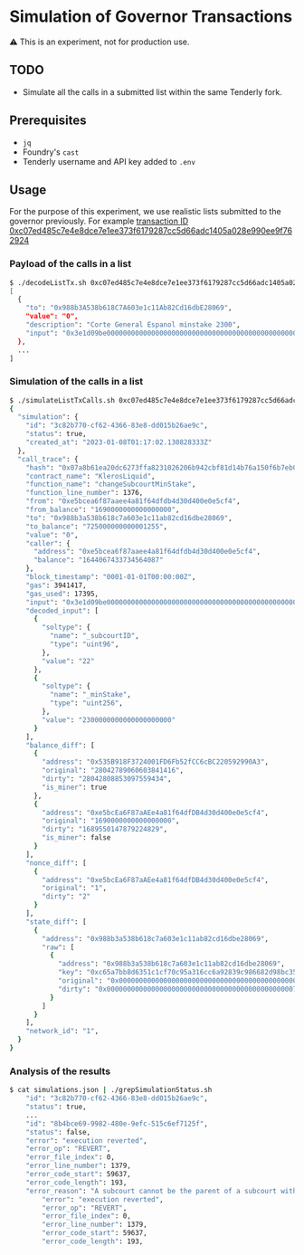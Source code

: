 # Simulation of Governor Transactions

:warning: This is an experiment, not for production use.

## TODO
- Simulate all the calls in a submitted list within the same Tenderly fork.

## Prerequisites
- `jq`
- Foundry's `cast`
- Tenderly username and API key added to `.env`

## Usage

For the purpose of this experiment, we use realistic lists submitted to the governor previously. For example [transaction ID 0xc07ed485c7e4e8dce7e1ee373f6179287cc5d66adc1405a028e990ee9f762924](https://etherscan.io/tx/0xc07ed485c7e4e8dce7e1ee373f6179287cc5d66adc1405a028e990ee9f762924)

### Payload of the calls in a list
```bash
$ ./decodeListTx.sh 0xc07ed485c7e4e8dce7e1ee373f6179287cc5d66adc1405a028e990ee9f762924
[
  {
    "to": "0x988b3A538b618C7A603e1c11Ab82Cd16dbE28069",
    "value": "0",
    "description": "Corte General Espanol minstake 2300",
    "input": "0x3e1d09be000000000000000000000000000000000000000000000000000000000000001600000000000000000000000000000000000000000000007caee97613e6700000"
  },
  ...
]
```

### Simulation of the calls in a list

```bash
$ ./simulateListTxCalls.sh 0xc07ed485c7e4e8dce7e1ee373f6179287cc5d66adc1405a028e990ee9f762924 | jq . | tee simulations.json 
{
  "simulation": {
    "id": "3c82b770-cf62-4366-83e8-dd015b26ae9c",
    "status": true,
    "created_at": "2023-01-08T01:17:02.130828333Z"
  },
  "call_trace": {
    "hash": "0x07a8b61ea20dc6273ffa8231026206b942cbf81d14b76a150f6b7eb0865aa6f7",
    "contract_name": "KlerosLiquid",
    "function_name": "changeSubcourtMinStake",
    "function_line_number": 1376,
    "from": "0xe5bcea6f87aaee4a81f64dfdb4d30d400e0e5cf4",
    "from_balance": "1690000000000000000",
    "to": "0x988b3a538b618c7a603e1c11ab82cd16dbe28069",
    "to_balance": "725000000000001255",
    "value": "0",
    "caller": {
      "address": "0xe5bcea6f87aaee4a81f64dfdb4d30d400e0e5cf4",
      "balance": "1644067433734564087"
    },
    "block_timestamp": "0001-01-01T00:00:00Z",
    "gas": 3941417,
    "gas_used": 17395,
    "input": "0x3e1d09be000000000000000000000000000000000000000000000000000000000000001600000000000000000000000000000000000000000000007caee97613e6700000",
    "decoded_input": [
      {
        "soltype": {
          "name": "_subcourtID",
          "type": "uint96",
        },
        "value": "22"
      },
      {
        "soltype": {
          "name": "_minStake",
          "type": "uint256",
        },
        "value": "2300000000000000000000"
      }
    ],
    "balance_diff": [
      {
        "address": "0x535B918F3724001FD6Fb52fCC6cBC220592990A3",
        "original": "28042789060603841416",
        "dirty": "28042808853097559434",
        "is_miner": true
      },
      {
        "address": "0xe5bcEa6F87aAEe4a81f64dfDB4d30d400e0e5cf4",
        "original": "1690000000000000000",
        "dirty": "1689550147879224829",
        "is_miner": false
      }
    ],
    "nonce_diff": [
      {
        "address": "0xe5bcEa6F87aAEe4a81f64dfDB4d30d400e0e5cf4",
        "original": "1",
        "dirty": "2"
      }
    ],
    "state_diff": [
      {
        "address": "0x988b3a538b618c7a603e1c11ab82cd16dbe28069",
        "raw": [
          {
            "address": "0x988b3a538b618c7a603e1c11ab82cd16dbe28069",
            "key": "0xc65a7bb8d6351c1cf70c95a316cc6a92839c986682d98bc35f958f4883f9d39d",
            "original": "0x000000000000000000000000000000000000000000000066ffcbfd5e5a300000",
            "dirty": "0x00000000000000000000000000000000000000000000007caee97613e6700000"
          }
        ]
      }
    ],
    "network_id": "1",
  }
}

```

### Analysis of the results

```bash
$ cat simulations.json | ./grepSimulationStatus.sh 
    "id": "3c82b770-cf62-4366-83e8-dd015b26ae9c",
    "status": true,
    ...
    "id": "8b4bce69-9982-480e-9efc-515c6ef7125f",
    "status": false,
    "error": "execution reverted",
    "error_op": "REVERT",
    "error_file_index": 0,
    "error_line_number": 1379,
    "error_code_start": 59637,
    "error_code_length": 193,
    "error_reason": "A subcourt cannot be the parent of a subcourt with a lower minimum stake.",
        "error": "execution reverted",
        "error_op": "REVERT",
        "error_file_index": 0,
        "error_line_number": 1379,
        "error_code_start": 59637,
        "error_code_length": 193,

```
